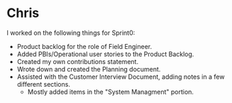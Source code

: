 # Chris #


I worked on the following things for Sprint0: 
- Product backlog for the role of Field Engineer.
- Added PBIs/Operational user stories to the Product Backlog.
- Created my own contributions statement.
- Wrote down and created the Planning document. 
- Assisted with the Customer Interview Document, adding notes in a few different sections.
    - Mostly added items in the "System Managment" portion.